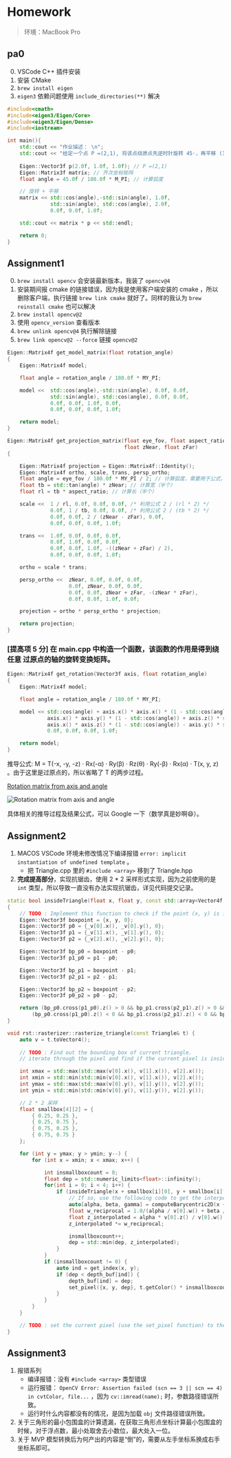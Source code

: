 # Homework

> 环境：MacBook Pro

## pa0

0. VSCode C++ 插件安装
1. 安装 CMake
2. `brew install eigen`
3. `eigen3` 依赖问题使用 `include_directories(**)` 解决

```c++
#include<cmath>
#include<eigen3/Eigen/Core>
#include<eigen3/Eigen/Dense>
#include<iostream>

int main(){
    std::cout << "作业描述： \n";
    std::cout << "给定一个点 P =(2,1), 将该点绕原点先逆时针旋转 45◦，再平移 (1,2), 计算出 变换后点的坐标(要求用齐次坐标进行计算)。 \n";
    
    Eigen::Vector3f p(2.0f, 1.0f, 1.0f); // P =(2,1)
    Eigen::Matrix3f matrix; // 齐次坐标矩阵
    float angle = 45.0f / 180.0f * M_PI; // 计算弧度

    // 旋转 + 平移
    matrix << std::cos(angle),-std::sin(angle), 1.0f,
              std::sin(angle), std::cos(angle), 2.0f,
              0.0f, 0.0f, 1.0f;

    std::cout << matrix * p << std::endl;

    return 0;
}
```

## Assignment1

0. `brew install opencv` 会安装最新版本，我装了 `opencv@4`
1. 安装期间报 cmake 的链接错误，因为我是使用客户端安装的 cmake ，所以删除客户端，执行链接 `brew link cmake` 就好了。同样的我认为 `brew reinstall cmake` 也可以解决
2. `brew install opencv@2`
3. 使用 `opencv_version` 查看版本
4. `brew unlink opencv@4` 执行解除链接
5. `brew link opencv@2 --force` 链接 `opencv@2`

```c++
Eigen::Matrix4f get_model_matrix(float rotation_angle)
{
    Eigen::Matrix4f model;

    float angle = rotation_angle / 180.0f * MY_PI;

    model <<  std::cos(angle),-std::sin(angle), 0.0f, 0.0f,
              std::sin(angle), std::cos(angle), 0.0f, 0.0f,
              0.0f, 0.0f, 1.0f, 0.0f,
              0.0f, 0.0f, 0.0f, 1.0f;

    return model;
}

Eigen::Matrix4f get_projection_matrix(float eye_fov, float aspect_ratio,
                                      float zNear, float zFar)
{

    Eigen::Matrix4f projection = Eigen::Matrix4f::Identity();
    Eigen::Matrix4f ortho, scale, trans, persp_ortho;
    float angle = eye_fov / 180.0f * MY_PI / 2; // 计算弧度，需要用于公式，所以除 2
    float tb = std::tan(angle) * zNear; // 计算宽（半个）
    float rl = tb * aspect_ratio; // 计算长（半个）

    scale <<  1 / rl, 0.0f, 0.0f, 0.0f, /* 利用公式 2 / (rl * 2) */
              0.0f, 1 / tb, 0.0f, 0.0f, /* 利用公式 2 / (tb * 2) */
              0.0f, 0.0f, 2 / (zNear - zFar), 0.0f,
              0.0f, 0.0f, 0.0f, 1.0f;

    trans <<  1.0f, 0.0f, 0.0f, 0.0f,
              0.0f, 1.0f, 0.0f, 0.0f,
              0.0f, 0.0f, 1.0f, -((zNear + zFar) / 2),
              0.0f, 0.0f, 0.0f, 1.0f;

    ortho = scale * trans;

    persp_ortho <<  zNear, 0.0f, 0.0f, 0.0f,
                    0.0f, zNear, 0.0f, 0.0f,
                    0.0f, 0.0f, zNear + zFar, -(zNear * zFar),
                    0.0f, 0.0f, 1.0f, 0.0f;

    projection = ortho * persp_ortho * projection;

    return projection;
}
```

### [提高项 5 分] 在 main.cpp 中构造一个函数，该函数的作用是得到绕任意 过原点的轴的旋转变换矩阵。

```c++
Eigen::Matrix4f get_rotation(Vector3f axis, float rotation_angle)
{
    Eigen::Matrix4f model;

    float angle = rotation_angle / 180.0f * MY_PI;

    model << std::cos(angle) + axis.x() * axis.x() * (1 - std::cos(angle)), axis.x() * axis.y() * (1 - std::cos(angle)) - axis.z() * std::sin(angle), axis.x() * axis.z() * (1 - std::cos(angle)) + axis.y() * std::sin(angle), 0.0f,
             axis.x() * axis.y() * (1 - std::cos(angle)) + axis.z() * std::sin(angle), std::cos(angle) + axis.y() * axis.y() * (1 - std::cos(angle)), axis.y() * axis.z() * (1 - std::cos(angle)) - axis.x() * std::sin(angle), 0.0f,
             axis.x() * axis.z() * (1 - std::cos(angle)) - axis.y() * std::sin(angle), axis.z() * axis.y() * (1 - std::cos(angle)) + axis.x() * std::sin(angle), std::cos(angle) + axis.z() * axis.z() * (1 - std::cos(angle)), 0.0f,
             0.0f, 0.0f, 0.0f, 1.0f;

    return model;
}
```

推导公式: M = T(-x, -y, -z) · Rx(-α) · Ry(β) · Rz(θ) · Ry(-β) · Rx(α) · T(x, y, z) 。由于这里是过原点的，所以省略了 T 的两步过程。

[Rotation matrix from axis and angle](https://en.wikipedia.org/wiki/Rotation_matrix#Rotation_matrix_from_axis_and_angle)

![Rotation matrix from axis and angle](https://wikimedia.org/api/rest_v1/media/math/render/svg/f259f80a746ee20d481f9b7f600031084358a27c)

具体相关的推导过程及结果公式，可以 Google 一下（数学真是妙啊😄）。

## Assignment2

1. MACOS VSCode 环境未修改情况下编译报错 `error: implicit instantiation of undefined template` 。
    -  把 Triangle.cpp 里的 `#include <array>` 移到了 Triangle.hpp
2. **完成提高部分**，实现抗锯齿，使用 2 * 2 采样形式实现，因为之前使用的是 `int` 类型，所以导致一直没有办法实现抗锯齿，详见代码提交记录。


```c++
static bool insideTriangle(float x, float y, const std::array<Vector4f, 3> _v)
{   
    // TODO : Implement this function to check if the point (x, y) is inside the triangle represented by _v[0], _v[1], _v[2]
    Eigen::Vector3f boxpoint = {x, y, 0};
    Eigen::Vector3f p0 = {_v[0].x(), _v[0].y(), 0};
    Eigen::Vector3f p1 = {_v[1].x(), _v[1].y(), 0};
    Eigen::Vector3f p2 = {_v[2].x(), _v[2].y(), 0};

    Eigen::Vector3f bp_p0 = boxpoint - p0;
    Eigen::Vector3f p1_p0 = p1 - p0;

    Eigen::Vector3f bp_p1 = boxpoint - p1;
    Eigen::Vector3f p2_p1 = p2 - p1;

    Eigen::Vector3f bp_p2 = boxpoint - p2;
    Eigen::Vector3f p0_p2 = p0 - p2;

    return (bp_p0.cross(p1_p0).z() > 0 && bp_p1.cross(p2_p1).z() > 0 && bp_p2.cross(p0_p2).z() > 0) ||
        (bp_p0.cross(p1_p0).z() < 0 && bp_p1.cross(p2_p1).z() < 0 && bp_p2.cross(p0_p2).z() < 0);
}

void rst::rasterizer::rasterize_triangle(const Triangle& t) {
    auto v = t.toVector4();
    
    // TODO : Find out the bounding box of current triangle.
    // iterate through the pixel and find if the current pixel is inside the triangle

    int xmax = std::max(std::max(v[0].x(), v[1].x()), v[2].x());
    int xmin = std::min(std::min(v[0].x(), v[1].x()), v[2].x());
    int ymax = std::max(std::max(v[0].y(), v[1].y()), v[2].y());
    int ymin = std::min(std::min(v[0].y(), v[1].y()), v[2].y());

    // 2 * 2 采样
    float smallbox[4][2] = {
        { 0.25, 0.25 },
        { 0.25, 0.75 },
        { 0.75, 0.25 },
        { 0.75, 0.75 }
    };

    for (int y = ymax; y > ymin; y--) {
        for (int x = xmin; x < xmax; x++) {

            int insmallboxcount = 0;
            float dep = std::numeric_limits<float>::infinity();
            for(int i = 0; i < 4; i++) {
                if (insideTriangle(x + smallbox[i][0], y + smallbox[i][1], v)) {
                    // If so, use the following code to get the interpolated z value.
                    auto[alpha, beta, gamma] = computeBarycentric2D(x + smallbox[i][0], y + smallbox[i][1], t.v);
                    float w_reciprocal = 1.0/(alpha / v[0].w() + beta / v[1].w() + gamma / v[2].w());
                    float z_interpolated = alpha * v[0].z() / v[0].w() + beta * v[1].z() / v[1].w() + gamma * v[2].z() / v[2].w();
                    z_interpolated *= w_reciprocal;

                    insmallboxcount++;
                    dep = std::min(dep, z_interpolated);
                }
            }
            if (insmallboxcount != 0) {
                auto ind = get_index(x, y);
                if (dep < depth_buf[ind]) {
                    depth_buf[ind] = dep;
                    set_pixel({x, y, dep}, t.getColor() * insmallboxcount / 4.0);
                }
            }
        }
    }

    // TODO : set the current pixel (use the set_pixel function) to the color of the triangle (use getColor function) if it should be painted.
}
```

## Assignment3

1. 报错系列
    - 编译报错：没有 `#include <array>` 类型错误
    - 运行报错： `OpenCV Error: Assertion failed (scn == 3 || scn == 4) in cvtColor, file...` ，因为 `cv::imread(name);` 时，参数路径错误所致。
    - 运行时什么内容都没有的情况，是因为加载 `obj` 文件路径错误所致。
2. 关于三角形的最小包围盒的计算遗漏，在获取三角形点坐标计算最小包围盒的时候，对于浮点数，最小处取舍去小数位，最大处入一位。
3. 关于 MVP 模型转换后为何产出的内容是“倒”的，需要从左手坐标系换成右手坐标系即可。
